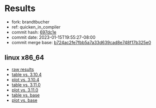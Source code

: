 # Results

- fork: brandtbucher
- ref: quicken_in_compiler
- commit hash: [697dc1e](https://github.com/brandtbucher/cpython/commit/697dc1e)
- commit date: 2023-01-15T19:55:27-08:00
- commit merge base: [b724ac2fe7fbb5a7a33d639cad8e748f17b325e0](https://github.com/brandtbucher/cpython/commit/b724ac2fe7fbb5a7a33d639cad8e748f17b325e0)

## linux x86_64

- [raw results](bm-20230115-linux-x86_64-brandtbucher-quicken_in_compiler-3.12.0a4%2B-697dc1e.json)
- [table vs. 3.10.4](bm-20230115-linux-x86_64-brandtbucher-quicken_in_compiler-3.12.0a4%2B-697dc1e-vs-3.10.4.md)
- [plot vs. 3.10.4](bm-20230115-linux-x86_64-brandtbucher-quicken_in_compiler-3.12.0a4%2B-697dc1e-vs-3.10.4.png)
- [table vs. 3.11.0](bm-20230115-linux-x86_64-brandtbucher-quicken_in_compiler-3.12.0a4%2B-697dc1e-vs-3.11.0.md)
- [plot vs. 3.11.0](bm-20230115-linux-x86_64-brandtbucher-quicken_in_compiler-3.12.0a4%2B-697dc1e-vs-3.11.0.png)
- [table vs. base](bm-20230115-linux-x86_64-brandtbucher-quicken_in_compiler-3.12.0a4%2B-697dc1e-vs-base.md)
- [plot vs. base](bm-20230115-linux-x86_64-brandtbucher-quicken_in_compiler-3.12.0a4%2B-697dc1e-vs-base.png)


